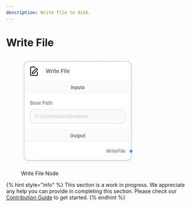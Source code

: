 ```yaml
---
description: Write file to disk.
---
```


# Write File

<figure><img src="../../../.gitbook/assets/image (13) (1).png" alt="" width="308"><figcaption><p>Write File Node</p></figcaption></figure>

{% hint style="info" %}
This section is a work in progress. We appreciate any help you can provide in completing this section. Please check our [Contribution Guide](../../../contributing/) to get started.
{% endhint %}
